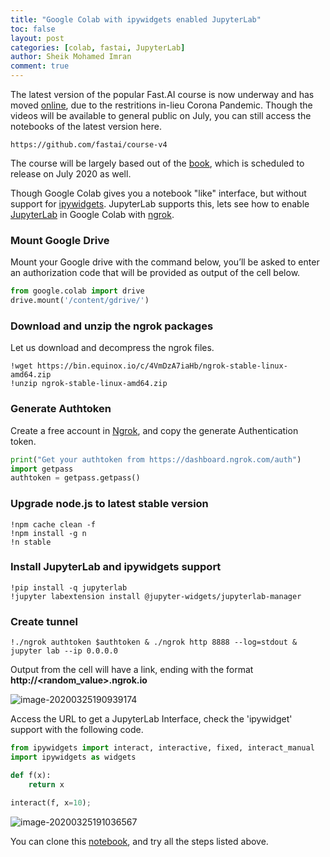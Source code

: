 ```yaml
---
title: "Google Colab with ipywidgets enabled JupyterLab"
toc: false
layout: post
categories: [colab, fastai, JupyterLab]
author: Sheik Mohamed Imran
comment: true
---
```


The latest version of the popular Fast.AI course is now underway and has moved [online](https://twitter.com/jeremyphoward/status/1236088745251581952), due to the restritions in-lieu Corona Pandemic. Though the videos will be available to general public on July, you can still access the notebooks of the latest version here. 

```
https://github.com/fastai/course-v4
```

The course will be largely based out of the [book](https://www.amazon.com/Deep-Learning-Coders-fastai-PyTorch/dp/1492045527), which is scheduled to release on July 2020 as well.



Though Google Colab gives you a notebook "like" interface, but without support for [ipywidgets](https://ipywidgets.readthedocs.io/en/latest/). JupyterLab supports this, lets see how to enable [JupyterLab](https://jupyterlab.readthedocs.io/en/stable/) in Google Colab with [ngrok](https://ngrok.com/).

### Mount Google Drive

Mount your Google drive with the command below, you’ll be asked to enter an authorization code that will be provided as output of the cell below.

```python
from google.colab import drive
drive.mount('/content/gdrive/')
```



### Download and unzip the ngrok packages

Let us download and decompress the ngrok files.

```
!wget https://bin.equinox.io/c/4VmDzA7iaHb/ngrok-stable-linux-amd64.zip
!unzip ngrok-stable-linux-amd64.zip
```



### Generate Authtoken

Create a free account in [Ngrok](https://ngrok.com/), and copy the generate Authentication token.

```python
print("Get your authtoken from https://dashboard.ngrok.com/auth")
import getpass
authtoken = getpass.getpass()
```



### Upgrade node.js to latest stable version

```
!npm cache clean -f
!npm install -g n 
!n stable
```



### Install JupyterLab and ipywidgets support

```
!pip install -q jupyterlab
!jupyter labextension install @jupyter-widgets/jupyterlab-manager
```



### Create tunnel

```console
!./ngrok authtoken $authtoken & ./ngrok http 8888 --log=stdout & jupyter lab --ip 0.0.0.0
```

Output from the cell will have a link, ending with the format **http://\<random_value>.ngrok.io**

![image-20200325190939174]({{site.baseurl}}/images/2020-03-25-Colab_JuPyterLab/image-20200325190939174.png)

Access the URL to get a JupyterLab Interface, check the 'ipywidget' support with the following code.

```python
from ipywidgets import interact, interactive, fixed, interact_manual
import ipywidgets as widgets

def f(x):
    return x

interact(f, x=10);
```


![image-20200325191036567]({{site.baseurl}}/images/2020-03-25-Colab_JuPyterLab/image-20200325191036567.png)



You can clone this [notebook](https://github.com/sheikmohdimran/Experiments_2020/blob/master/jupyter_lab.ipynb), and try all the steps listed above.